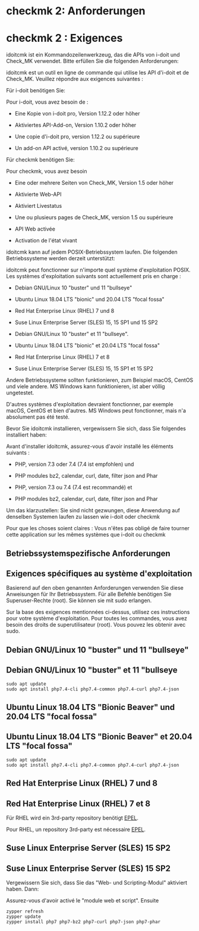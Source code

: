 <!-- TRANSLATED by md-translate -->
# checkmk 2: Anforderungen

# checkmk 2 : Exigences

idoitcmk ist ein Kommandozeilenwerkzeug, das die APIs von i-doit und Check_MK verwendet. Bitte erfüllen Sie die folgenden Anforderungen:

idoitcmk est un outil en ligne de commande qui utilise les API d'i-doit et de Check_MK. Veuillez répondre aux exigences suivantes :

Für i-doit benötigen Sie:

Pour i-doit, vous avez besoin de :

* Eine Kopie von i-doit pro, Version 1.12.2 oder höher
* Aktiviertes API-Add-on, Version 1.10.2 oder höher

* Une copie d'i-doit pro, version 1.12.2 ou supérieure
* Un add-on API activé, version 1.10.2 ou supérieure

Für checkmk benötigen Sie:

Pour checkmk, vous avez besoin

* Eine oder mehrere Seiten von Check_MK, Version 1.5 oder höher
* Aktivierte Web-API
* Aktiviert Livestatus

* Une ou plusieurs pages de Check_MK, version 1.5 ou supérieure
* API Web activée
* Activation de l'état vivant

idoitcmk kann auf jedem POSIX-Betriebssystem laufen. Die folgenden Betriebssysteme werden derzeit unterstützt:

idoitcmk peut fonctionner sur n'importe quel système d'exploitation POSIX. Les systèmes d'exploitation suivants sont actuellement pris en charge :

* Debian GNU/Linux 10 "buster" und 11 "bullseye"
* Ubuntu Linux 18.04 LTS "bionic" und 20.04 LTS "focal fossa"
* Red Hat Enterprise Linux (RHEL) 7 und 8
* Suse Linux Enterprise Server (SLES) 15, 15 SP1 und 15 SP2

* Debian GNU/Linux 10 "buster" et 11 "bullseye".
* Ubuntu Linux 18.04 LTS "bionic" et 20.04 LTS "focal fossa"
* Red Hat Enterprise Linux (RHEL) 7 et 8
* Suse Linux Enterprise Server (SLES) 15, 15 SP1 et 15 SP2

Andere Betriebssysteme sollten funktionieren, zum Beispiel macOS, CentOS und viele andere. MS Windows kann funktionieren, ist aber völlig ungetestet.

D'autres systèmes d'exploitation devraient fonctionner, par exemple macOS, CentOS et bien d'autres. MS Windows peut fonctionner, mais n'a absolument pas été testé.

Bevor Sie idoitcmk installieren, vergewissern Sie sich, dass Sie folgendes installiert haben:

Avant d'installer idoitcmk, assurez-vous d'avoir installé les éléments suivants :

* PHP, version 7.3 oder 7.4 (7.4 ist empfohlen) und
* PHP modules bz2, calendar, curl, date, filter json and Phar

* PHP, version 7.3 ou 7.4 (7.4 est recommandé) et
* PHP modules bz2, calendar, curl, date, filter json and Phar

Um das klarzustellen: Sie sind nicht gezwungen, diese Anwendung auf denselben Systemen laufen zu lassen wie i-doit oder checkmk

Pour que les choses soient claires : Vous n'êtes pas obligé de faire tourner cette application sur les mêmes systèmes que i-doit ou checkmk

## Betriebssystemspezifische Anforderungen

## Exigences spécifiques au système d'exploitation

Basierend auf den oben genannten Anforderungen verwenden Sie diese Anweisungen für Ihr Betriebssystem. Für alle Befehle benötigen Sie Superuser-Rechte (root). Sie können sie mit sudo erlangen.

Sur la base des exigences mentionnées ci-dessus, utilisez ces instructions pour votre système d'exploitation. Pour toutes les commandes, vous avez besoin des droits de superutilisateur (root). Vous pouvez les obtenir avec sudo.

## Debian GNU/Linux 10 "buster" und 11 "bullseye"

## Debian GNU/Linux 10 "buster" et 11 "bullseye

```
sudo apt update
sudo apt install php7.4-cli php7.4-common php7.4-curl php7.4-json
```

## Ubuntu Linux 18.04 LTS "Bionic Beaver" und 20.04 LTS "focal fossa"

## Ubuntu Linux 18.04 LTS "Bionic Beaver" et 20.04 LTS "focal fossa"

```
sudo apt update
sudo apt install php7.4-cli php7.4-common php7.4-curl php7.4-json
```

## Red Hat Enterprise Linux (RHEL) 7 und 8

## Red Hat Enterprise Linux (RHEL) 7 et 8

Für RHEL wird ein 3rd-party repository benötigt [EPEL](https://www.redhat.com/en/blog/whats-epel-and-how-do-i-use-it).

Pour RHEL, un repository 3rd-party est nécessaire [EPEL](https://www.redhat.com/en/blog/whats-epel-and-how-do-i-use-it).

## Suse Linux Enterprise Server (SLES) 15 SP2

## Suse Linux Enterprise Server (SLES) 15 SP2

Vergewissern Sie sich, dass Sie das "Web- und Scripting-Modul" aktiviert haben. Dann:

Assurez-vous d'avoir activé le "module web et script". Ensuite

```
zypper refresh
zypper update
zypper install php7 php7-bz2 php7-curl php7-json php7-phar
```
